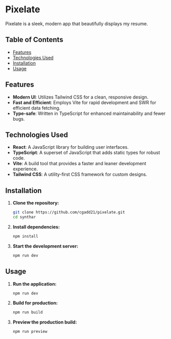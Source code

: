 # Pixelate

Pixelate is a sleek, modern app that beautifully displays my resume.

## Table of Contents

- [Features](#features)
- [Technologies Used](#technologies-used)
- [Installation](#installation)
- [Usage](#usage)

## Features

- **Modern UI**: Utilizes Tailwind CSS for a clean, responsive design.
- **Fast and Efficient**: Employs Vite for rapid development and SWR for efficient data fetching.
- **Type-safe**: Written in TypeScript for enhanced maintainability and fewer bugs.

## Technologies Used

- **React**: A JavaScript library for building user interfaces.
- **TypeScript**: A superset of JavaScript that adds static types for robust code.
- **Vite**: A build tool that provides a faster and leaner development experience.
- **Tailwind CSS**: A utility-first CSS framework for custom designs.

## Installation

1. **Clone the repository:**

   ```sh
   git clone https://github.com/cgadd21/pixelate.git
   cd synthar
   ```

2. **Install dependencies:**

   ```sh
   npm install
   ```

3. **Start the development server:**

   ```sh
   npm run dev
   ```

## Usage

1. **Run the application:**

   ```sh
   npm run dev
   ```

2. **Build for production:**

   ```sh
   npm run build
   ```

3. **Preview the production build:**

   ```sh
   npm run preview
   ```

